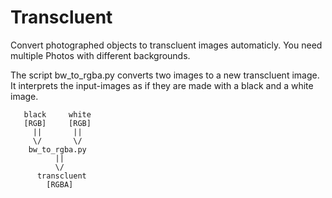 # Transcluent
Convert photographed objects to transcluent images automaticly. You need multiple Photos with different backgrounds.

The script bw_to_rgba.py converts two images to a new transcluent image.
It interprets the input-images as if they are made with a black and a white image.

```
   black     white
   [RGB]     [RGB]
     ||       ||
     \/       \/
    bw_to_rgba.py
          ||
          \/
      transcluent
        [RGBA]
```
